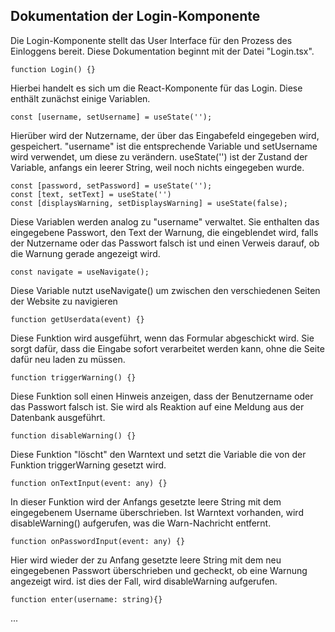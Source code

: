 ## Dokumentation der Login-Komponente

Die Login-Komponente stellt das User Interface für den Prozess des Einloggens bereit.
Diese Dokumentation beginnt mit der Datei "Login.tsx".

```
function Login() {}
```

Hierbei handelt es sich um die React-Komponente für das Login. Diese enthält zunächst einige Variablen.
```
const [username, setUsername] = useState('');
```

Hierüber wird der Nutzername, der über das Eingabefeld eingegeben wird, gespeichert. "username"
ist die entsprechende Variable und setUsername wird verwendet, um diese zu verändern. useState('') ist der Zustand der
Variable, anfangs ein leerer String, weil noch nichts eingegeben wurde.

```
const [password, setPassword] = useState('');
const [text, setText] = useState('')
const [displaysWarning, setDisplaysWarning] = useState(false);
```

Diese Variablen werden analog zu "username" verwaltet. Sie enthalten das eingegebene Passwort, den Text der Warnung, die
eingeblendet wird, falls der Nutzername oder das Passwort falsch ist und einen Verweis darauf, ob die Warnung gerade
angezeigt wird.

```
const navigate = useNavigate();

```
Diese Variable nutzt useNavigate() um zwischen den verschiedenen Seiten der Website zu navigieren

```
function getUserdata(event) {}
```

Diese Funktion wird ausgeführt, wenn das Formular abgeschickt wird. Sie sorgt dafür, dass die Eingabe sofort verarbeitet
werden kann, ohne die Seite dafür neu laden zu müssen.

```
function triggerWarning() {}
```

Diese Funktion soll einen Hinweis anzeigen, dass der Benutzername oder das Passwort falsch ist. Sie wird als Reaktion auf eine Meldung aus der Datenbank ausgeführt. 

```
function disableWarning() {}
```
Diese Funktion "löscht" den Warntext und setzt die Variable die von der Funktion triggerWarning gesetzt wird.
```
function onTextInput(event: any) {}
```
In dieser Funktion wird der Anfangs gesetzte leere String mit dem eingegebenem Username überschrieben. Ist Warntext vorhanden, wird disableWarning() aufgerufen, was die Warn-Nachricht entfernt. 
```
function onPasswordInput(event: any) {}
```
Hier wird wieder der zu Anfang gesetzte leere String mit dem neu eingegebenen Passwort überschrieben und gecheckt, ob eine Warnung angezeigt wird. ist dies der Fall, wird disableWarning aufgerufen.

```
function enter(username: string){}
```
...



